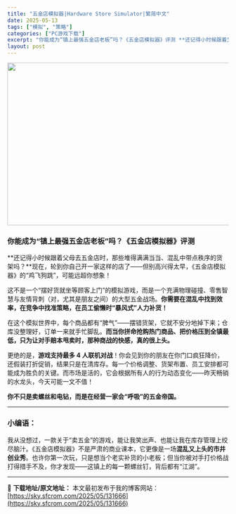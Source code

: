 ```yaml
---
title: "五金店模拟器|Hardware Store Simulator|繁简中文"
date: 2025-05-13
tags: ["模拟", "策略"]
categories: ["PC游戏下载"]
excerpt: "你能成为“镇上最强五金店老板”吗？《五金店模拟器》评测 **还记得小时候跟着父母去五金店时，那些堆得满满当当、混乱中带点秩序的货架吗？**现在，轮到你自己开一家这样的店了——但别高兴得太早，《五金店模拟器》的“鸡飞狗跳”，可能远超你想象！ 这不是一个“摆好货就坐等顾客上门”的模拟游戏，而是一个充满物&hellip;"
layout: post
---
```


<img class="aligncenter size-full wp-image-131667" src="https://sky.sfcrom.com/wp-content/uploads/2025/05/2025051302511727.webp" alt="" width="660" height="370" />
<h3 class="" data-start="109" data-end="140">你能成为“镇上最强五金店老板”吗？《五金店模拟器》评测</h3>
<p class="" data-start="142" data-end="233">**还记得小时候跟着父母去五金店时，那些堆得满满当当、混乱中带点秩序的货架吗？**现在，轮到你自己开一家这样的店了——但别高兴得太早，《五金店模拟器》的“鸡飞狗跳”，可能远超你想象！</p>
<p class="" data-start="235" data-end="338">这不是一个“摆好货就坐等顾客上门”的模拟游戏，而是一个充满物理碰撞、零售智慧与友情背刺（对，尤其是朋友之间）的大型五金战场。<strong data-start="297" data-end="338">你需要在混乱中找到效率，在竞争中找准策略，在员工偷懒时“暴风式”人力补货！</strong></p>
<p class="" data-start="340" data-end="444">在这个模拟世界中，每个商品都有“脾气”——摆错货架，它就不安分地掉下来；仓库没整理好，订单一来就手忙脚乱。<strong data-start="393" data-end="444">而当你拼命抢购热门商品、把价格压到全镇最低，只为让对手赔本甩卖时，那种商战的快感，真的很上头。</strong></p>
<p class="" data-start="446" data-end="573">更绝的是，<strong data-start="451" data-end="469">游戏支持最多 4 人联机对战</strong>！你会见到你的朋友在你门口疯狂降价，还假装打折促销，结果只是在清库存。每一个价格调整、货架布置、员工安排都可能成为胜负的关键。而市场是活的，它会根据所有人的行为动态变化——昨天畅销的水龙头，今天可能一文不值！</p>
<p class="" data-start="575" data-end="608"><strong data-start="575" data-end="608">你不只是卖螺丝和电钻，而是在经营一家会“呼吸”的五金帝国。</strong></p>


<hr class="" data-start="610" data-end="613" />

<h3 class="" data-start="615" data-end="623">小编语：</h3>
<p class="" data-start="625" data-end="771">我从没想过，一款关于“卖五金”的游戏，能让我笑出声、也能让我在库存管理上绞尽脑汁。《五金店模拟器》不是严肃的商业课本，它更像是一场<strong data-start="690" data-end="705">混乱又上头的市井创业秀</strong>。也许你第一次玩，只是想当个老实补货的小老板；但当你被对手打价格战打得措手不及，你才发现——这镇上的每一颗螺丝钉，背后都有“江湖”。</p>

---
📖 **下载地址/原文地址：** 本文最初发布于我的博客网站：[https://sky.sfcrom.com/2025/05/131666](https://sky.sfcrom.com/2025/05/131666)
